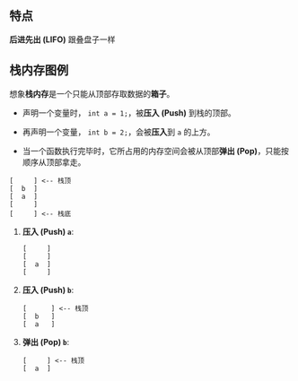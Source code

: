 
## 特点

**后进先出 (LIFO)** 跟叠盘子一样

## 栈内存图例

想象**栈内存**是一个只能从顶部存取数据的**箱子**。

- 声明一个变量时， `int a = 1;`，被**压入 (Push)** 到栈的顶部。
    
- 再声明一个变量， `int b = 2;`，会被**压入**到 `a` 的上方。
    
- 当一个函数执行完毕时，它所占用的内存空间会被从顶部**弹出 (Pop)**，只能按顺序从顶部拿走。
    

```
[     ] <-- 栈顶
[  b  ]
[  a  ]
[     ]
[     ] <-- 栈底
```

1. **压入 (Push) `a`**:
    
    ```
    [     ]
    [     ]
    [  a  ]
    [     ]
    ```
    
2. **压入 (Push) `b`**:
    
    ```
    [      ] <-- 栈顶
    [  b   ]
    [  a   ]
    ```
    
3. **弹出 (Pop) `b`**:
    
    ```
    [     ] <-- 栈顶
    [  a  ]
    ```
    
